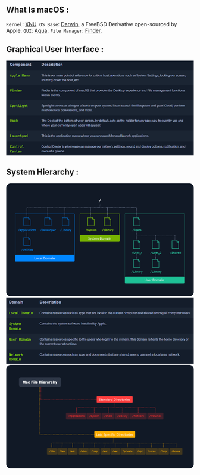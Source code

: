 ## What Is macOS : 

`Kernel`: [XNU](https://github.com/apple/darwin-xnu).
`OS Base`: [Darwin](https://github.com/apple/darwin-xnu), a FreeBSD Derivative open-sourced by Apple.
`GUI`: [Aqua](https://en.wikipedia.org/wiki/Aqua_(user_interface)#References).
`File Manager`: [Finder](https://support.apple.com/en-us/HT201732).

## Graphical User Interface : 

![](https://github.com/nolancarougepro/Hack-The-Box-Academy/blob/main/Tier%200/Fundamental/Macos%20Fundamentals/Images/GUI.png)

## System Hierarchy : 

![](https://github.com/nolancarougepro/Hack-The-Box-Academy/blob/main/Tier%200/Fundamental/Macos%20Fundamentals/Images/D3.webp)
![](https://github.com/nolancarougepro/Hack-The-Box-Academy/blob/main/Tier%200/Fundamental/Macos%20Fundamentals/Images/Domain.png)
![](https://github.com/nolancarougepro/Hack-The-Box-Academy/blob/main/Tier%200/Fundamental/Macos%20Fundamentals/Images/D1.webp)
